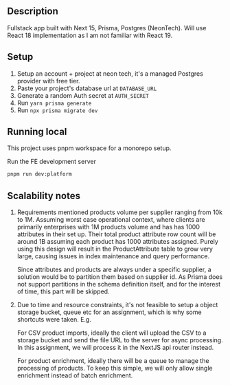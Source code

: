 ## Description

Fullstack app built with Next 15, Prisma, Postgres (NeonTech). Will use React 18 implementation as I am not familiar with React 19.

## Setup

1. Setup an account + project at neon tech, it's a managed Postgres provider with free tier.
2. Paste your project's database url at `DATABASE_URL`
3. Generate a random Auth secret at `AUTH_SECRET`
4. Run `yarn prisma generate`
5. Run `npx prisma migrate dev`

## Running local

This project uses pnpm workspace for a monorepo setup.

Run the FE development server

```bash
pnpm run dev:platform
```

## Scalability notes

1. Requirements mentioned products volume per supplier ranging from 10k to 1M. Assuming worst case operational context, where clients are primarily enterprises with 1M products volume and has has 1000 attributes in their set up. Their total product attribute row count will be around 1B assuming each product has 1000 attributes assigned. Purely using this design will result in the ProductAttribute table to grow very large, causing issues in index maintenance and query performance.

   Since attributes and products are always under a specific supplier, a solution would be to partition them based on supplier id. As Prisma does not support partitions in the schema definition itself, and for the interest of time, this part will be skipped.

2. Due to time and resource constraints, it's not feasible to setup a object storage bucket, queue etc for an assignment, which is why some shortcuts were taken. E.g.

   For CSV product imports, ideally the client will upload the CSV to a storage bucket and send the file URL to the server for async processing. In this assignment, we will process it in the NextJS api router instead.

   For product enrichment, ideally there will be a queue to manage the processing of products. To keep this simple, we will only allow single enrichment instead of batch enrichment.

